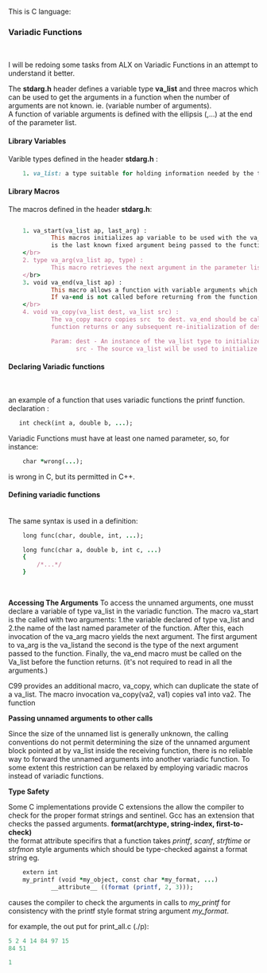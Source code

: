 This is C language: 

<h3>Variadic Functions</h3></br>

I will be redoing some tasks from ALX on Variadic Functions in an attempt to understand it better. </br>

The <b>stdarg.h</b> header defines a variable type <b>va_list</b> and three macros which can be used to get the arguments in a function when the number of arguments are not known. ie. (variable number of arguments).</br>
A function of variable arguments is defined with the ellipsis (,...) at the end of the parameter list.</br>

<h4>Library Variables</h4>
Varible types defined in the header <b>stdarg.h</b> :

```rb
    1. va_list: a type suitable for holding information needed by the three macros va_start(), va_arg(), and va_end().

```

<h4>Library Macros</h4>
The macros defined in the header <b>stdarg.h</b>: </br>

```rb

    1. va_start(va_list ap, last_arg) :
            This macros initializes ap variable to be used with the va_arg and va_end macros. The last-arg 
            is the last known fixed argument being passed to the function. that is, the argument before the ellipsis.
    </br>
    2. type va_arg(va_list ap, type) :
            This macro retrieves the next argument in the parameter list of the function with type type.
    </br>
    3. void va_end(va_list ap) :
            This macro allows a function with variable arguments which used the va_start macro to return. 
            If va-end is not called before returning from the function, the result is undefined.
    </br>
    4. void va_copy(va_list dest, va_list src) :
            The va_copy macro copies src  to dest. va_end should be called on dest before the 
            function returns or any subsequent re-initialization of dest (via calls to va_start or va_copy).

            Param: dest - An instance of the va_list type to initialize.
                   src - The source va_list will be used to initialize dest
```

<h4>Declaring Variadic functions</h4></br>

an example of a function that uses variadic functions the printf function.
</br>
declaration :
```rb
   int check(int a, double b, ...); 
```

Variadic Functions must have at least one named parameter, so, for instance:

```rb
    char *wrong(...);
```
 is wrong in C, but its permitted in C++.</br>

 <h4>Defining variadic functions</h4>
</br>
The same syntax is used in a definition: 

```rb
    long func(char, double, int, ...);

    long func(char a, double b, int c, ...)
    {
        /*...*/
    }

```
</br>

<b>Accessing The Arguments</b>
To access the unnamed arguments, one musst declare a variable of type va_list in the variadic function. The macro va_start is the called with two arguments: 1.the variable declared of type va_list and
           2.the name of the last named parameter of the function.
After this, each invocation of the va_arg macro yields the next argument. The first argument to va_arg is the va_listand the second is the type of the next argument passed to the function.
Finally, the va_end macro must be called on the Va_list before the function returns. (it's not required to read in all the arguments.)

C99 provides an additional macro, va_copy, which can duplicate the state of a va_list. The macro invocation va_copy(va2, va1) copies va1 into va2. The function

<b>Passing unnamed arguments to other calls</b>

Since the size of the unnamed list is generally unknown, the calling conventions do not permit determining the size of the unnamed argument block pointed at by va_list inside the receiving function, there is no reliable way to forward the unnamed arguments into another variadic function. To some extent this restriction can be relaxed by employing variadic macros instead of variadic functions.

<b>Type Safety</b>

Some C implementations provide C  extensions the allow the compiler to check for the proper format strings and sentinel.
Gcc has an extension that checks the passed arguments. 
        <b>format(archtype, string-index, first-to-check)</b></br>
the format attribute specifirs that a function takes <i>printf</i>, <i>scanf</i>, <i>strftime</i> or <i>strfmon</i> style arguments which should be type-checked against a format string eg.
```rb
    extern int
    my_printf (void *my_object, const char *my_format, ...)
            __attribute__ ((format (printf, 2, 3)));
```
causes the compiler to check the arguments in calls to <i>my_printf</i> for consistency with the printf style format string argument <i>my_format</i>.</br>

for example, the out put for print_all.c (./p): 
```rb
5 2 4 14 84 97 15 
84 51 

1 
```

